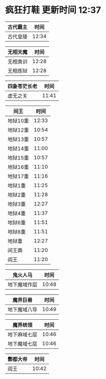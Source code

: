# 疯狂打鞋 更新时间 12:37

| 古代霸主   | 时间    |
|--------|-------|
| 古代皇陵 | 12:34 |

| 无相天魔   | 时间    |
|--------|-------|
| 无相类训 | 12:28 |
| 无相炼狱 | 12:28 |

| 四象苍茫长老   | 时间    |
|--------|-------|
| 虚无之关 | 11:41 |

| 间王   | 时间    |
|--------|-------|
| 地狱10重 | 12:33 |
| 地狱12重 | 10:54 |
| 地狱13重 | 10:57 |
| 地狱14重 | 11:00 |
| 地狱15重 | 10:57 |
| 地狱16重 | 11:10 |
| 地狱17重 | 11:16 |
| 地狱1重 | 11:25 |
| 地狱2重 | 11:28 |
| 地狱3重 | 12:27 |
| 地狱4重 | 11:37 |
| 地狱6重 | 11:51 |
| 地狱8重 | 11:51 |
| 地狱重 | 12:27 |
| 间王典 | 11:20 |
| 阎王 | 11:20 |

| 鬼火人马   | 时间    |
|--------|-------|
| 地下魔域作层 | 10:48 |

| 魔界巨兽   | 时间    |
|--------|-------|
| 地下魔域八导 | 10:49 |

| 魔界统领   | 时间    |
|--------|-------|
| 地下麻域七层 | 10:46 |
| 地下魔域七层 | 10:46 |

| 酆都大帝   | 时间    |
|--------|-------|
| 阎王 | 10:42 |